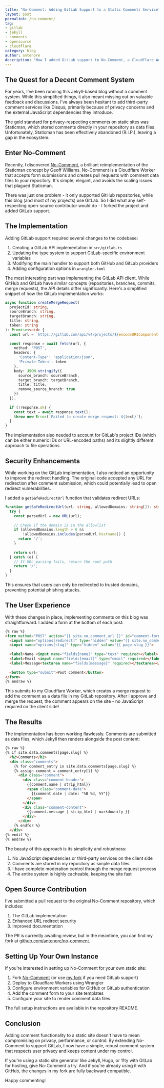 ```yaml
---
title: "No-Comment: Adding GitLab Support to a Static Comments Service"
layout: post
permalink: /no-comment/
tag:
- gitlab
- jekyll
- comments
- opensource
- cloudflare
category: blog
author: antenore
description: "How I added GitLab support to No-Comment, a Cloudflare Worker-based comment system for static sites"
---
```


## The Quest for a Decent Comment System

For years, I've been running this Jekyll-based blog without a comment system. While this simplified things, it also meant missing out on valuable feedback and discussions. I've always been hesitant to add third-party comment services like Disqus, primarily because of privacy concerns and the external JavaScript dependencies they introduce.

The gold standard for privacy-respecting comments on static sites was Staticman, which stored comments directly in your repository as data files. Unfortunately, Staticman has been effectively abandoned (R.I.P.), leaving a gap in the ecosystem.

## Enter No-Comment

Recently, I discovered [No-Comment](https://github.com/GeoffWilliams/no-comment), a brilliant reimplementation of the Staticman concept by Geoff Williams. No-Comment is a Cloudflare Worker that accepts form submissions and creates pull requests with comment data files to your repository. It's simple, elegant, and avoids the scaling issues that plagued Staticman.

There was just one problem - it only supported GitHub repositories, while this blog (and most of my projects) use GitLab. So I did what any self-respecting open-source contributor would do - I forked the project and added GitLab support.

## The Implementation

Adding GitLab support required several changes to the codebase:

1. Creating a GitLab API implementation in `src/gitlab.ts`
2. Updating the type system to support GitLab-specific environment variables
3. Modifying the main handler to support both GitHub and GitLab providers
4. Adding configuration options in `wrangler.toml`

The most interesting part was implementing the GitLab API client. While GitHub and GitLab have similar concepts (repositories, branches, commits, merge requests), the API details differ significantly. Here's a simplified snippet of how the GitLab implementation works:

```typescript
async function createMergeRequest(
  projectId: string,
  sourceBranch: string,
  targetBranch: string,
  title: string,
  token: string
): Promise<void> {
  const url = `https://gitlab.com/api/v4/projects/${encodeURIComponent(projectId)}/merge_requests`;
  
  const response = await fetch(url, {
    method: 'POST',
    headers: {
      'Content-Type': 'application/json',
      'Private-Token': token
    },
    body: JSON.stringify({
      source_branch: sourceBranch,
      target_branch: targetBranch,
      title: title,
      remove_source_branch: true
    })
  });
  
  if (!response.ok) {
    const text = await response.text();
    throw new Error(`Failed to create merge request: ${text}`);
  }
}
```

The implementation also needed to account for GitLab's project IDs (which can be either numeric IDs or URL-encoded paths) and its slightly different approach to file operations.

## Security Enhancements

While working on the GitLab implementation, I also noticed an opportunity to improve the redirect handling. The original code accepted any URL for redirection after comment submission, which could potentially lead to open redirect vulnerabilities.

I added a `getSafeRedirectUrl` function that validates redirect URLs:

```typescript
function getSafeRedirectUrl(url: string, allowedDomains: string[]): string {
  try {
    const parsedUrl = new URL(url);
    
    // Check if the domain is in the allowlist
    if (allowedDomains.length > 0 && 
        !allowedDomains.includes(parsedUrl.hostname)) {
      return '/';
    }
    
    return url;
  } catch (e) {
    // If URL parsing fails, return the root path
    return '/';
  }
}
```

This ensures that users can only be redirected to trusted domains, preventing potential phishing attacks.

## The User Experience

With these changes in place, implementing comments on this blog was straightforward. I added a form at the bottom of each post:

```html
{% raw %}
<form method="POST" action="{{ site.no_comment_url }}" id="comment-form">
  <input name="options[redirect]" type="hidden" value="{{ site.no_comment_redirect }}">
  <input name="options[slug]" type="hidden" value="{{ page.slug }}">
  
  <label>Name <input name="fields[name]" type="text" required></label>
  <label>Email <input name="fields[email]" type="email" required></label>
  <label>Message<textarea name="fields[message]" required></textarea></label>
  
  <button type="submit">Post Comment</button>
</form>
{% endraw %}
```

This submits to my Cloudflare Worker, which creates a merge request to add the comment as a data file in my GitLab repository. After I approve and merge the request, the comment appears on the site - no JavaScript required on the client side!

## The Results

The implementation has been working flawlessly. Comments are submitted as data files, which Jekyll then renders alongside the post content:

```html
{% raw %}
{% if site.data.comments[page.slug] %}
  <h2>Comments</h2>
  <div class="comments">
    {% for comment_entry in site.data.comments[page.slug] %}
    {% assign comment = comment_entry[1] %}
      <div class="comment">
        <div class="comment-header">
          {{comment.name | strip_html}}
          <span class="comment-date">
            {{comment.date | date: "%B %d, %Y"}}
          </span>
        </div>
        <div class="comment-content">
          {{comment.message | strip_html | markdownify }}
        </div>
      </div>
    {% endfor %}
  </div>
{% endif %}
{% endraw %}
```

The beauty of this approach is its simplicity and robustness:

1. No JavaScript dependencies or third-party services on the client side
2. Comments are stored in my repository as simple data files
3. I have complete moderation control through the merge request process
4. The entire system is highly cacheable, keeping the site fast

## Open Source Contribution

I've submitted a pull request to the original No-Comment repository, which includes:

1. The GitLab implementation
2. Enhanced URL redirect security
3. Improved documentation

The PR is currently awaiting review, but in the meantime, you can find my fork at [github.com/antenore/no-comment](https://github.com/antenore/no-comment).

## Setting Up Your Own Instance

If you're interested in setting up No-Comment for your own static site:

1. Fork [No-Comment](https://github.com/GeoffWilliams/no-comment) (or use [my fork](https://github.com/antenore/no-comment) if you need GitLab support)
2. Deploy to Cloudflare Workers using Wrangler
3. Configure environment variables for GitHub or GitLab authentication
4. Add the comment form to your site templates
5. Configure your site to render comment data files

The full setup instructions are available in the repository README.

## Conclusion

Adding comment functionality to a static site doesn't have to mean compromising on privacy, performance, or control. By extending No-Comment to support GitLab, I now have a simple, robust comment system that respects user privacy and keeps content under my control.

If you're using a static site generator like Jekyll, Hugo, or 11ty with GitLab for hosting, give No-Comment a try. And if you're already using it with GitHub, the changes in my fork are fully backward compatible.

Happy commenting!